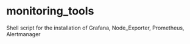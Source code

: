 # monitoring_tools
Shell script for the installation of Grafana, Node_Exporter, Prometheus, Alertmanager
